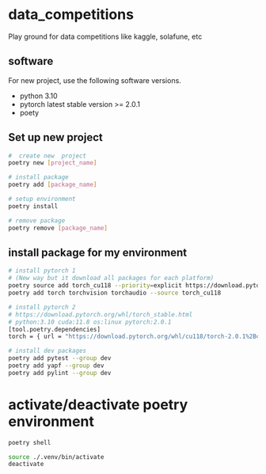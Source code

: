 # data_competitions
Play ground for data competitions like kaggle, solafune, etc

## software
For new project, use the following software versions.
- python 3.10
- pytorch latest stable version >= 2.0.1
- poety

## Set up new project

```sh
#  create new  project
poetry new [project_name]

# install package
poetry add [package_name]

# setup environment
poetry install

# remove package
poetry remove [package_name]
```

## install package for my environment
```sh
# install pytorch 1
# (New way but it download all packages for each platform)
poetry source add torch_cu118 --priority=explicit https://download.pytorch.org/whl/cu118
poetry add torch torchvision torchaudio --source torch_cu118

# install pytorch 2
# https://download.pytorch.org/whl/torch_stable.html
# python:3.10 cuda:11.8 os:linux pytorch:2.0.1
[tool.poetry.dependencies]
torch = { url = "https://download.pytorch.org/whl/cu118/torch-2.0.1%2Bcu118-cp310-cp310-linux_x86_64.whl"}

# install dev packages
poetry add pytest --group dev
poetry add yapf --group dev
poetry add pylint --group dev
```
# activate/deactivate poetry environment
```sh
poetry shell

source ./.venv/bin/activate
deactivate
```
